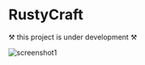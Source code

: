 # RustyCraft

⚒️ this project is under development ⚒️

![screenshot1](https://github.com/dandn9/RustyCraft/blob/media/world_screenshot.png)
